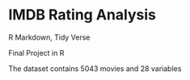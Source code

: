 # IMDB Rating Analysis
R Markdown, Tidy Verse

Final Project in R 

The dataset contains 5043 movies and 28 variables

